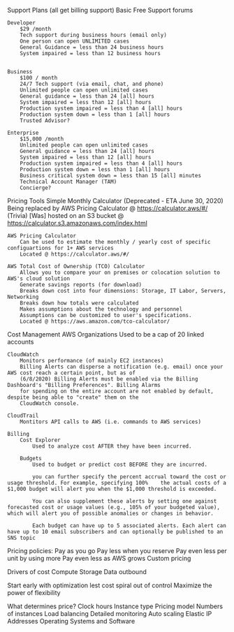 Support Plans (all get billing support)
    Basic
        Free
        Support forums

    Developer
        $29 /month
        Tech support during business hours (email only)
        One person can open UNLIMITED cases
        General Guidance = less than 24 business hours
        System impaired = less than 12 business hours


    Business
        $100 / month
        24/7 Tech support (via email, chat, and phone)
        Unlimited people can open unlimited cases
        General guidance = less than 24 [all] hours
        System impaired = less than 12 [all] hours
        Production system impaired = less than 4 [all] hours
        Production system down = less than 1 [all] hours
        Trusted Advisor?

    Enterprise
        $15,000 /month
        Unlimited people can open unlimited cases
        General guidance = less than 24 [all] hours
        System impaired = less than 12 [all] hours
        Production system impaired = less than 4 [all] hours
        Production system down = less than 1 [all] hours
        Business critical system down = less than 15 [all] minutes
        Technical Account Manager (TAM)
        Concierge?


Pricing Tools
    Simple Monthly Calculator (Deprecated - ETA June 30, 2020)
        Being replaced by AWS Pricing Calculator @ https://calculator.aws/#/
        (Trivia) [Was] hosted on an S3 bucket @ https://calculator.s3.amazonaws.com/index.html

    AWS Pricing Calculator
        Can be used to estimate the monthly / yearly cost of specific configuartions for 1+ AWS services
        Located @ https://calculator.aws/#/

    AWS Total Cost of Ownership (TCO) Calculator 
        Allows you to compare your on premises or colocation solution to AWS's cloud solution
        Generate savings reports (for download)
        Breaks down cost into four dimensions: Storage, IT Labor, Servers, Networking
        Breaks down how totals were calculated
        Makes assumptions about the technology and personnel
        Assumptions can be customized to user's specifications.
        Located @ https://aws.amazon.com/tco-calculator/


Cost Management
    AWS Organizations
        Used to be a cap of 20 linked accounts

    CloudWatch
        Monitors performance (of mainly EC2 instances)
        Billing Alerts can disperse a notification (e.g. email) once your AWS cost reach a certain point, but as of
        (6/8/2020) Billing Alerts must be enabled via the Billing Dashboard's "Billing Preferences". Billing Alarms
        for spending on the entire account are not enabled by default, despite being able to "create" them on the
        CloudWatch console.

    CloudTrail
        Montitors API calls to AWS (i.e. commands to AWS services)

    Billing
        Cost Explorer
            Used to analyze cost AFTER they have been incurred.

        Budgets
            Used to budget or predict cost BEFORE they are incurred.

            you can further specify the percent accrual toward the cost or usage threshold. For example, specifying 100%    the actual costs of a $1,000 budget will alert you when the $1,000 threshold is exceeded.

            You can also supplement these alerts by setting one against forecasted cost or usage values (e.g., 105% of your budgeted value), which will alert you of possible anomalies or changes in behavior.

            Each budget can have up to 5 associated alerts. Each alert can have up to 10 email subscribers and can optionally be published to an SNS topic


Pricing policies:
	Pay as you go
	Pay less when you reserve
    Pay even less per unit by using more
    Pay even less as AWS grows
    Custom pricing

Drivers of cost
    Compute
    Storage
    Data outbound

Start early with optimization lest cost spiral out of control
Maximize the power of flexibility

What determines price?
	Clock hours
    Instance type
    Pricing model
    Numbers of instances
    Load balancing
    Detailed monitoring
    Auto scaling
    Elastic IP Addresses
    Operating Systems and Software
